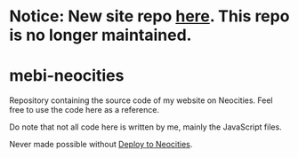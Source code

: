 # Notice: New site repo [here](https://github.com/AFellowCoderUser/mebi-neo-11ty). This repo is no longer maintained.

# mebi-neocities
Repository containing the source code of my website on Neocities. Feel free to use the code here as a reference.

Do note that not all code here is written by me, mainly the JavaScript files. 

Never made possible without [Deploy to Neocities](https://github.com/bcomnes/deploy-to-neocities).
